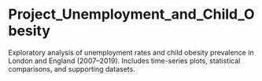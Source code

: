 # Project_Unemployment_and_Child_Obesity
Exploratory analysis of unemployment rates and child obesity prevalence in London and England (2007–2019). Includes time-series plots, statistical comparisons, and supporting datasets.
